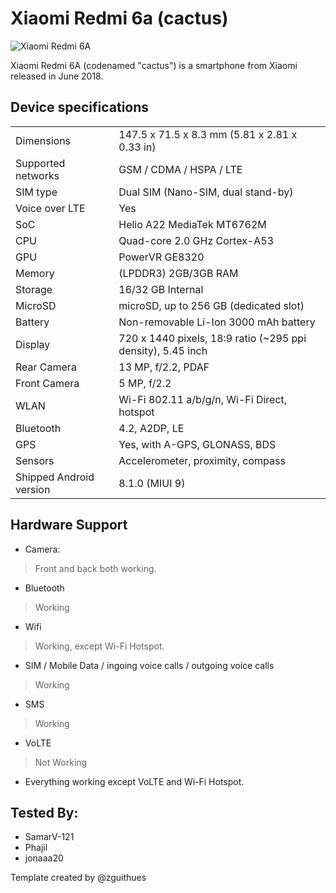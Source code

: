 # Xiaomi Redmi 6a (cactus)

![Xiaomi Redmi 6A](https://cdn2.gsmarena.com/vv/pics/xiaomi/xiaomi-redmi-6a-2.jpg)

Xiaomi Redmi 6A (codenamed "cactus") is a smartphone from Xiaomi released in June 2018.

## Device specifications

|                         |                                                                       |
| ----------------------- | :-------------------------------------------------------------------- |
| Dimensions              | 147.5 x 71.5 x 8.3 mm (5.81 x 2.81 x 0.33 in)                         |
| Supported networks      | GSM / CDMA / HSPA / LTE                                               |
| SIM type                | Dual SIM (Nano-SIM, dual stand-by)                                    |
| Voice over LTE          | Yes                                                                   |
| SoC                     | Helio A22 MediaTek MT6762M                                            |
| CPU                     | Quad-core 2.0 GHz Cortex-A53                                          |
| GPU                     | PowerVR GE8320                                                        |
| Memory                  | (LPDDR3) 2GB/3GB RAM                                                  |
| Storage                 | 16/32 GB Internal                                                     |
| MicroSD                 | microSD, up to 256 GB (dedicated slot)                                |
| Battery                 | Non-removable Li-Ion 3000 mAh battery                                 |
| Display                 | 720 x 1440 pixels, 18:9 ratio (~295 ppi density), 5.45 inch           |
| Rear Camera             | 13 MP, f/2.2, PDAF                                                    |
| Front Camera            | 5 MP, f/2.2                                                           |
| WLAN                    | Wi-Fi 802.11 a/b/g/n, Wi-Fi Direct, hotspot                           |
| Bluetooth               | 4.2, A2DP, LE                                                         |
| GPS                     | Yes, with A-GPS, GLONASS, BDS                                         |
| Sensors                 | Accelerometer, proximity, compass                                     |
| Shipped Android version | 8.1.0 (MIUI 9)                                                        |

## Hardware Support

* Camera:
> Front and back both working.

* Bluetooth
> Working

* Wifi
> Working, except Wi-Fi Hotspot.

* SIM / Mobile Data / ingoing voice calls / outgoing voice calls
> Working

* SMS
> Working

* VoLTE
> Not Working

* Everything working
except VoLTE and Wi-Fi Hotspot.

## Tested By:
* SamarV-121
* Phajil
* jonaaa20

Template created by @zguithues